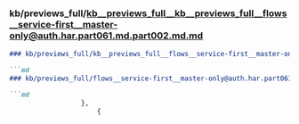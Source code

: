 ### kb/previews_full/kb__previews_full__kb__previews_full__flows__service-first__master-only@auth.har.part061.md.part002.md.md

```md
### kb/previews_full/kb__previews_full__flows__service-first__master-only@auth.har.part061.md.part002.md

```md
### kb/previews_full/flows__service-first__master-only@auth.har.part061.md (part 002)

```md
                  },
                      {
                    
```

```

```

```

